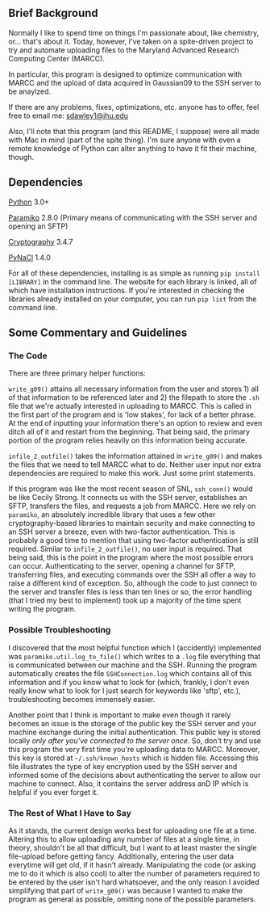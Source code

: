 ## Brief Background
Normally I like to spend time on things I'm passionate about, like chemistry, or... that's about it. Today, however, I've taken on a spite-driven project to try and automate uploading files to the Maryland Advanced Research Computing Center (MARCC).

In particular, this program is designed to optimize communication with MARCC and the upload of data acquired in Gaussian09 to the SSH server to be anaylzed.

If there are any problems, fixes, optimizations, etc. anyone has to offer, feel free to email me: sdawley1@jhu.edu

Also, I'll note that this program (and this README, I suppose) were all made with Mac in mind (part of the spite thing). I'm sure anyone with even a remote knowledge of Python can alter anything to have it fit their machine, though.

## Dependencies
[Python](https://www.python.org/) 3.0+ 

[Paramiko](https://www.paramiko.org/index.html) 2.8.0 (Primary means of communicating with the SSH server and opening an SFTP)

[Cryptography](https://cryptography.io/en/latest/) 3.4.7

[PyNaCl](https://pypi.org/project/PyNaCl/) 1.4.0

For all of these dependencies, installing is as simple as running `pip install [LIBRARY]` in the command line. The website for each library is linked, all of which have installation instructions. If you're interested in checking the libraries already installed on your computer, you can run `pip list` from the command line.

## Some Commentary and Guidelines

### The Code

There are three primary helper functions:

`write_g09()` attains all necessary information from the user and stores 1) all of that information to be referenced later and 2) the filepath to store the `.sh` file that we're actually interested in uploading to MARCC. This is called in the first part of the program and is 'low stakes', for lack of a better phrase. At the end of inputting your information there's an option to review and even ditch all of it and restart from the beginning. That being said, the primary portion of the program relies heavily on this information being accurate.

`infile_2_outfile()` takes the information attained in `write_g09()` and makes the files that we need to tell MARCC what to do. Neither user input nor extra dependencies are required to make this work. Just some print statements.

If this program was like the most recent season of SNL, `ssh_conn()` would be like Cecily Strong. It connects us with the SSH server, establishes an SFTP, transfers the files, and requests a job from MARCC. Here we rely on `paramiko`, an absolutely incredible library that uses a few other cryptography-based libraries to maintain security and make connecting to an SSH server a breeze, even with two-factor authentication. This is probably a good time to mention that using two-factor authentication is still required. Similar to `infile_2_outfile()`, no user input is required. That being said, this is the point in the program where the most possible errors can occur. Authenticating to the server, opening a channel for SFTP, transferring files, and executing commands over the SSH all offer a way to raise a different kind of exception. So, although the code to just connect to the server and transfer files is less than ten lines or so, the error handling (that I tried my best to implement) took up a majority of the time spent writing the program. 

### Possible Troubleshooting

I discovered that the most helpful function which I (accidently) implemented was `paramiko.util.log_to_file()` which writes to a `.log` file everything that is communicated between our machine and the SSH. Running the program automatically creates the file `SSHConnection.log` which contains all of this information and if you know what to look for (which, frankly, I don't even really know what to look for I just search for keywords like 'sftp', etc.), troubleshooting becomes immensely easier.

Another point that I think is important to make even though it rarely becomes an issue is the storage of the public key the SSH server and your machine exchange during the initial authentication. This public key is stored locally *only after you've connected to the server once*. So, don't try and use this program the very first time you're uploading data to MARCC. Moreover, this key is stored at `~/.ssh/known_hosts` which is hidden file. Accessing this file illustrates the type of key encryption used by the SSH server and informed some of the decisions about authenticating the server to allow our machine to connect. Also, it contains the server address anD IP which is helpful if you ever forget it.

### The Rest of What I Have to Say

As it stands, the current design works best for uploading one file at a time. Altering this to allow uploading any number of files at a single time, in theory, shouldn't be all that difficult, but I want to at least master the single file-upload before getting fancy. Additionally, entering the user data everytime will get old, if it hasn't already. Manipulating the code (or asking me to do it which is also cool) to alter the number of parameters required to be entered by the user isn't hard whatsoever, and the only reason I avoided simplifying that part of `write_g09()` was because I wanted to make the program as general as possible, omitting none of the possible parameters.




